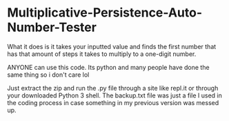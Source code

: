 # Multiplicative-Persistence-Auto-Number-Tester
What it does is it takes your inputted value and finds the first number that has that amount of steps it takes to multiply to a one-digit number.

ANYONE can use this code.  Its python and many people have done the same thing so i don't care lol

Just extract the zip and run the .py file through a site like repl.it or through your downloaded Python 3 shell.  The backup.txt file was just a file I used in the coding process in case something in my previous version was messed up.
